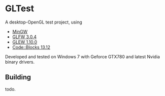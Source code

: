 # GLTest #

A desktop-OpenGL test project, using
  - [MinGW](http://www.mingw.org/)
  - [GLFW 3.0.4](http://www.glfw.org/)
  - [GLEW 1.10.0](http://glew.sourceforge.net/)
  - [Code::Blocks 13.12](http://www.codeblocks.org/)

Developed and tested on Windows 7 with Geforce GTX780 and latest Nvidia binary drivers.

## Building ##
todo.
